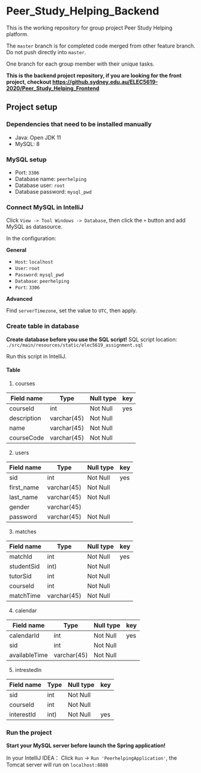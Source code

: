 # Peer_Study_Helping_Backend
This is the working repository for group project Peer Study Helping platform.

The `master` branch is for completed code merged from other feature branch. Do not push directly into `master`.

One branch for each group member with their unique tasks.

**This is the backend project repository, if you are looking for the front project, checkout https://github.sydney.edu.au/ELEC5619-2020/Peer_Study_Helping_Frontend**
## Project setup
### Dependencies that need to be installed manually
- Java: Open JDK 11
- MySQL: 8

### MySQL setup
- Port: `3306`
- Database name: `peerhelping`
- Database user: `root`
- Database password: `mysql_pwd`

### Connect MySQL in IntelliJ
Click `View -> Tool Windows -> Database`, then click the `+` button and add MySQL as datasource.

In the configuration:

**General**
- `Host`: `localhost`
- `User`: `root`
- `Password`: `mysql_pwd`
- `Database`: `peerhelping`
- `Port`: `3306`

**Advanced**

Find `serverTimezone`, set the value to `UTC`, then apply.

### Create table in database
**Create database before you use the SQL script!**
SQL script location: `./src/main/resources/static/elec5619_assignment.sql`

Run this script in IntelliJ.

#### Table
1. courses

|Field name|Type|Null type|key|
|----|----|----|----|
|courseId|int|Not Null|yes|
|description|varchar(45)|Not Null||
|name|varchar(45)|Not Null||
|courseCode|varchar(45)|Not Null||

2. users

|Field name|Type|Null type|key|
|----|----|----|----|
|sid|int|Not Null|yes|
|first_name|varchar(45)|Not Null||
|last_name|varchar(45)|Not Null||
|gender|varchar(45)|||
|password|varchar(45)|Not Null||

3. matches

|Field name|Type|Null type|key|
|----|----|----|----|
|matchId|int|Not Null|yes|
|studentSid|int)|Not Null||
|tutorSid|int|Not Null||
|courseId|int|Not Null||
|matchTime|varchar(45)|Not Null||

4. calendar

|Field name|Type|Null type|key|
|----|----|----|----|
|calendarId|int|Not Null|yes|
|sid|int|Not Null||
|availableTime|varchar(45)|Not Null||

5. intrestedIn

|Field name|Type|Null type|key|
|----|----|----|----|
|sid|int|Not Null||
|courseId|int|Not Null||
|interestId|int)|Not Null|yes|


### Run the project
**Start your MySQL server before launch the Spring application!**

In your IntelliJ IDEA：
Click `Run` -> `Run 'PeerhelpingApplication'`, the Tomcat server will run on `localhost:8888` 
